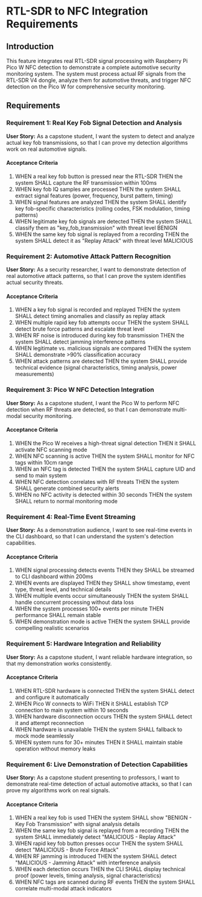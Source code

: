 # RTL-SDR to NFC Integration Requirements

## Introduction

This feature integrates real RTL-SDR signal processing with Raspberry Pi Pico W NFC detection to demonstrate a complete automotive security monitoring system. The system must process actual RF signals from the RTL-SDR V4 dongle, analyze them for automotive threats, and trigger NFC detection on the Pico W for comprehensive security monitoring.

## Requirements

### Requirement 1: Real Key Fob Signal Detection and Analysis

**User Story:** As a capstone student, I want the system to detect and analyze actual key fob transmissions, so that I can prove my detection algorithms work on real automotive signals.

#### Acceptance Criteria

1. WHEN a real key fob button is pressed near the RTL-SDR THEN the system SHALL capture the RF transmission within 100ms
2. WHEN key fob IQ samples are processed THEN the system SHALL extract signal features (power, frequency, burst pattern, timing)
3. WHEN signal features are analyzed THEN the system SHALL identify key fob-specific characteristics (rolling codes, FSK modulation, timing patterns)
4. WHEN legitimate key fob signals are detected THEN the system SHALL classify them as "key_fob_transmission" with threat level BENIGN
5. WHEN the same key fob signal is replayed from a recording THEN the system SHALL detect it as "Replay Attack" with threat level MALICIOUS

### Requirement 2: Automotive Attack Pattern Recognition

**User Story:** As a security researcher, I want to demonstrate detection of real automotive attack patterns, so that I can prove the system identifies actual security threats.

#### Acceptance Criteria

1. WHEN a key fob signal is recorded and replayed THEN the system SHALL detect timing anomalies and classify as replay attack
2. WHEN multiple rapid key fob attempts occur THEN the system SHALL detect brute force patterns and escalate threat level
3. WHEN RF noise is introduced during key fob transmission THEN the system SHALL detect jamming interference patterns
4. WHEN legitimate vs. malicious signals are compared THEN the system SHALL demonstrate >90% classification accuracy
5. WHEN attack patterns are detected THEN the system SHALL provide technical evidence (signal characteristics, timing analysis, power measurements)

### Requirement 3: Pico W NFC Detection Integration

**User Story:** As a capstone student, I want the Pico W to perform NFC detection when RF threats are detected, so that I can demonstrate multi-modal security monitoring.

#### Acceptance Criteria

1. WHEN the Pico W receives a high-threat signal detection THEN it SHALL activate NFC scanning mode
2. WHEN NFC scanning is active THEN the system SHALL monitor for NFC tags within 10cm range
3. WHEN an NFC tag is detected THEN the system SHALL capture UID and send to main system
4. WHEN NFC detection correlates with RF threats THEN the system SHALL generate combined security alerts
5. WHEN no NFC activity is detected within 30 seconds THEN the system SHALL return to normal monitoring mode

### Requirement 4: Real-Time Event Streaming

**User Story:** As a demonstration audience, I want to see real-time events in the CLI dashboard, so that I can understand the system's detection capabilities.

#### Acceptance Criteria

1. WHEN signal processing detects events THEN they SHALL be streamed to CLI dashboard within 200ms
2. WHEN events are displayed THEN they SHALL show timestamp, event type, threat level, and technical details
3. WHEN multiple events occur simultaneously THEN the system SHALL handle concurrent processing without data loss
4. WHEN the system processes 100+ events per minute THEN performance SHALL remain stable
5. WHEN demonstration mode is active THEN the system SHALL provide compelling realistic scenarios

### Requirement 5: Hardware Integration and Reliability

**User Story:** As a capstone student, I want reliable hardware integration, so that my demonstration works consistently.

#### Acceptance Criteria

1. WHEN RTL-SDR hardware is connected THEN the system SHALL detect and configure it automatically
2. WHEN Pico W connects to WiFi THEN it SHALL establish TCP connection to main system within 10 seconds
3. WHEN hardware disconnection occurs THEN the system SHALL detect it and attempt reconnection
4. WHEN hardware is unavailable THEN the system SHALL fallback to mock mode seamlessly
5. WHEN system runs for 30+ minutes THEN it SHALL maintain stable operation without memory leaks

### Requirement 6: Live Demonstration of Detection Capabilities

**User Story:** As a capstone student presenting to professors, I want to demonstrate real-time detection of actual automotive attacks, so that I can prove my algorithms work on real signals.

#### Acceptance Criteria

1. WHEN a real key fob is used THEN the system SHALL show "BENIGN - Key Fob Transmission" with signal analysis details
2. WHEN the same key fob signal is replayed from a recording THEN the system SHALL immediately detect "MALICIOUS - Replay Attack"
3. WHEN rapid key fob button presses occur THEN the system SHALL detect "MALICIOUS - Brute Force Attack"
4. WHEN RF jamming is introduced THEN the system SHALL detect "MALICIOUS - Jamming Attack" with interference analysis
5. WHEN each detection occurs THEN the CLI SHALL display technical proof (power levels, timing analysis, signal characteristics)
6. WHEN NFC tags are scanned during RF events THEN the system SHALL correlate multi-modal attack indicators